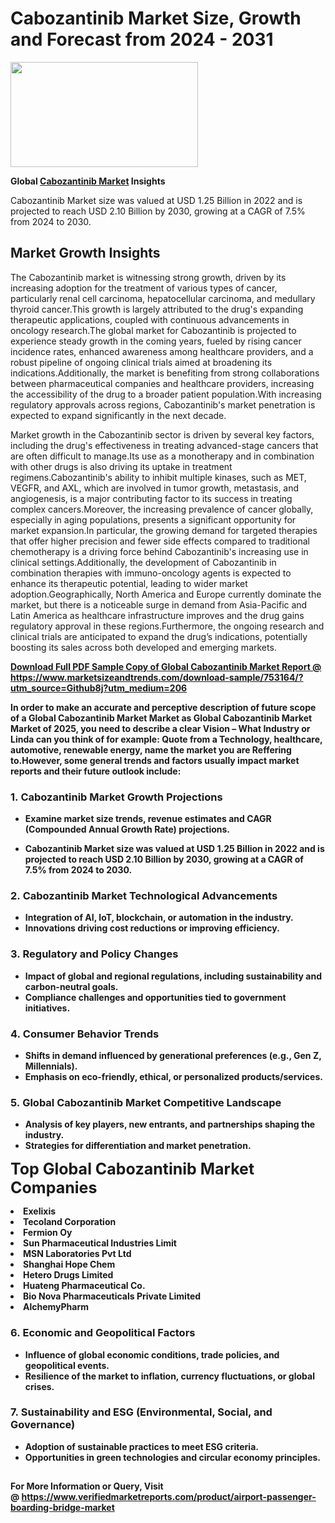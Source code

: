 <H1>Cabozantinib Market Size, Growth and Forecast from 2024 - 2031</H1><img class="aligncenter size-medium wp-image-584254" src="https://thirdeyenews.in/wp-content/uploads/2024/09/Global-Market-Research-300x168.jpeg" alt="" width="300" height="168" /><p><strong>Global&nbsp;<a href="https://www.marketsizeandtrends.com/download-sample/753164/?utm_source=Github8j?utm_medium=206">Cabozantinib Market</a> Insights</strong></p><p>Cabozantinib Market size was valued at USD 1.25 Billion in 2022 and is projected to reach USD 2.10 Billion by 2030, growing at a CAGR of 7.5% from 2024 to 2030.</p><p><h2>Market Growth Insights</h2> <p>The Cabozantinib market is witnessing strong growth, driven by its increasing adoption for the treatment of various types of cancer, particularly renal cell carcinoma, hepatocellular carcinoma, and medullary thyroid cancer.This growth is largely attributed to the drug's expanding therapeutic applications, coupled with continuous advancements in oncology research.The global market for Cabozantinib is projected to experience steady growth in the coming years, fueled by rising cancer incidence rates, enhanced awareness among healthcare providers, and a robust pipeline of ongoing clinical trials aimed at broadening its indications.Additionally, the market is benefiting from strong collaborations between pharmaceutical companies and healthcare providers, increasing the accessibility of the drug to a broader patient population.With increasing regulatory approvals across regions, Cabozantinib's market penetration is expected to expand significantly in the next decade.</p> <p><strong><a href="download-sample-link"></a></strong></p> <p>Market growth in the Cabozantinib sector is driven by several key factors, including the drug's effectiveness in treating advanced-stage cancers that are often difficult to manage.Its use as a monotherapy and in combination with other drugs is also driving its uptake in treatment regimens.Cabozantinib's ability to inhibit multiple kinases, such as MET, VEGFR, and AXL, which are involved in tumor growth, metastasis, and angiogenesis, is a major contributing factor to its success in treating complex cancers.Moreover, the increasing prevalence of cancer globally, especially in aging populations, presents a significant opportunity for market expansion.In particular, the growing demand for targeted therapies that offer higher precision and fewer side effects compared to traditional chemotherapy is a driving force behind Cabozantinib's increasing use in clinical settings.Additionally, the development of Cabozantinib in combination therapies with immuno-oncology agents is expected to enhance its therapeutic potential, leading to wider market adoption.Geographically, North America and Europe currently dominate the market, but there is a noticeable surge in demand from Asia-Pacific and Latin America as healthcare infrastructure improves and the drug gains regulatory approval in these regions.Furthermore, the ongoing research and clinical trials are anticipated to expand the drug’s indications, potentially boosting its sales across both developed and emerging markets.</p> <p><strong><a href="get-more-link"></p><p><span class=""><strong>Download Full PDF Sample Copy of Global Cabozantinib Market Report</strong> @ <a href="https://www.marketsizeandtrends.com/download-sample/753164/?utm_source=Github8j?utm_medium=206" target="_blank">https://www.marketsizeandtrends.com/download-sample/753164/?utm_source=Github8j?utm_medium=206</a></span></p><p>In order to make an accurate and perceptive description of future scope of a Global&nbsp;Cabozantinib Market Market as Global&nbsp;Cabozantinib Market Market of 2025, you need to describe a clear Vision &ndash; What Industry or Linda can you think of for example: Quote from a Technology, healthcare, automotive, renewable energy, name the market you are Reffering to.However, some general trends and factors usually impact market reports and their future outlook include:</p><h3>1.&nbsp;<strong>Cabozantinib Market Growth Projections</strong></h3><ul><li>Examine market size trends, revenue estimates and CAGR (Compounded Annual Growth Rate) projections.</li><li><p>Cabozantinib Market size was valued at USD 1.25 Billion in 2022 and is projected to reach USD 2.10 Billion by 2030, growing at a CAGR of 7.5% from 2024 to 2030.</p></li></ul><h3>2.&nbsp;<strong>Cabozantinib Market Technological Advancements</strong></h3><ul><li>Integration of AI, IoT, blockchain, or automation in the industry.</li><li>Innovations driving cost reductions or improving efficiency.</li></ul><h3>3.&nbsp;<strong>Regulatory and Policy Changes</strong></h3><ul><li>Impact of global and regional regulations, including sustainability and carbon-neutral goals.</li><li>Compliance challenges and opportunities tied to government initiatives.</li></ul><h3>4.&nbsp;<strong>Consumer Behavior Trends</strong></h3><ul><li>Shifts in demand influenced by generational preferences (e.g., Gen Z, Millennials).</li><li>Emphasis on eco-friendly, ethical, or personalized products/services.</li></ul><h3>5.&nbsp;<strong>Global Cabozantinib Market Competitive Landscape</strong></h3><ul><li>Analysis of key players, new entrants, and partnerships shaping the industry.</li><li>Strategies for differentiation and market penetration.</li></ul><p data-pm-slice="1 1 []"><span style="color: inherit; font-family: inherit; font-size: 25px;">Top Global Cabozantinib Market Companies</span></p><div class="" data-test-id=""><p><li>Exelixis</li><li> Tecoland Corporation</li><li> Fermion Oy</li><li> Sun Pharmaceutical Industries Limit</li><li> MSN Laboratories Pvt Ltd</li><li> Shanghai Hope Chem</li><li> Hetero Drugs Limited</li><li> Huateng Pharmaceutical Co.</li><li> Bio Nova Pharmaceuticals Private Limited</li><li> AlchemyPharm</li></p></div><h3>6.&nbsp;<strong>Economic and Geopolitical Factors</strong></h3><ul><li>Influence of global economic conditions, trade policies, and geopolitical events.</li><li>Resilience of the market to inflation, currency fluctuations, or global crises.</li></ul><h3>7.&nbsp;<strong>Sustainability and ESG (Environmental, Social, and Governance)</strong></h3><ul><li>Adoption of sustainable practices to meet ESG criteria.</li><li>Opportunities in green technologies and circular economy principles.</li></ul><h2><strong style="font-size: 14px;">For More Information or Query, Visit @&nbsp;</strong><a style="background-color: #ffffff; font-size: 14px;" href="https://www.marketsizeandtrends.com/report/cabozantinib-market/" target="_blank">https://www.verifiedmarketreports.com/product/airport-passenger-boarding-bridge-market</a></h2>